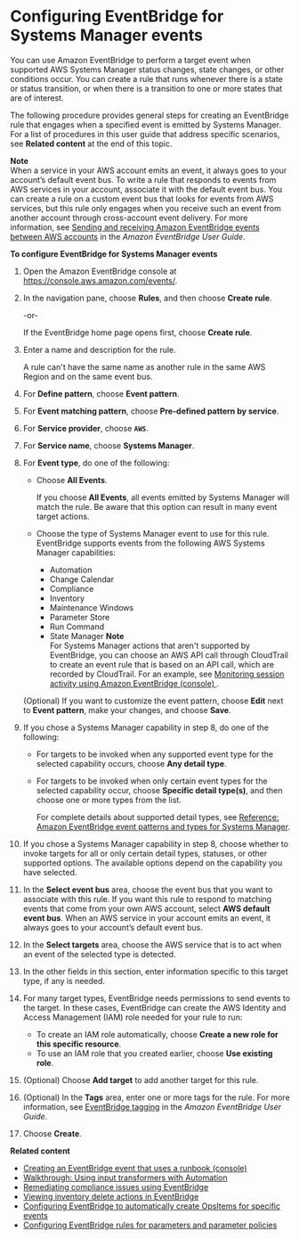 # Configuring EventBridge for Systems Manager events<a name="monitoring-systems-manager-events"></a>

You can use Amazon EventBridge to perform a target event when supported AWS Systems Manager status changes, state changes, or other conditions occur\. You can create a rule that runs whenever there is a state or status transition, or when there is a transition to one or more states that are of interest\. 

The following procedure provides general steps for creating an EventBridge rule that engages when a specified event is emitted by Systems Manager\. For a list of procedures in this user guide that address specific scenarios, see **Related content** at the end of this topic\.

**Note**  
When a service in your AWS account emits an event, it always goes to your account’s default event bus\. To write a rule that responds to events from AWS services in your account, associate it with the default event bus\. You can create a rule on a custom event bus that looks for events from AWS services, but this rule only engages when you receive such an event from another account through cross\-account event delivery\. For more information, see [Sending and receiving Amazon EventBridge events between AWS accounts](https://docs.aws.amazon.com/eventbridge/latest/userguide/eb-cross-account.html) in the *Amazon EventBridge User Guide*\.

**To configure EventBridge for Systems Manager events**

1. Open the Amazon EventBridge console at [https://console\.aws\.amazon\.com/events/](https://console.aws.amazon.com/events/)\.

1. In the navigation pane, choose **Rules**, and then choose **Create rule**\.

   \-or\-

   If the EventBridge home page opens first, choose **Create rule**\.

1. Enter a name and description for the rule\.

   A rule can't have the same name as another rule in the same AWS Region and on the same event bus\.

1. For **Define pattern**, choose **Event pattern**\.

1. For **Event matching pattern**, choose **Pre\-defined pattern by service**\.

1. For **Service provider**, choose **`AWS`**\.

1. For **Service name**, choose **Systems Manager**\.

1. For **Event type**, do one of the following: 
   + Choose **All Events**\. 

     If you choose **All Events**, all events emitted by Systems Manager will match the rule\. Be aware that this option can result in many event target actions\.
   + Choose the type of Systems Manager event to use for this rule\. EventBridge supports events from the following AWS Systems Manager capabilities: 
     + Automation
     + Change Calendar
     + Compliance
     + Inventory
     + Maintenance Windows
     + Parameter Store
     + Run Command
     + State Manager
**Note**  
For Systems Manager actions that aren't supported by EventBridge, you can choose an AWS API call through CloudTrail to create an event rule that is based on an API call, which are recorded by CloudTrail\. For an example, see [Monitoring session activity using Amazon EventBridge \(console\) ](session-manager-auditing.md#session-manager-auditing-eventbridge-events)\. 

   \(Optional\) If you want to customize the event pattern, choose **Edit** next to **Event pattern**, make your changes, and choose **Save**\.

1. If you chose a Systems Manager capability in step 8, do one of the following:
   + For targets to be invoked when any supported event type for the selected capability occurs, choose **Any detail type**\.
   + For targets to be invoked when only certain event types for the selected capability occur, choose **Specific detail type\(s\)**, and then choose one or more types from the list\.

     For complete details about supported detail types, see [Reference: Amazon EventBridge event patterns and types for Systems Manager](reference-eventbridge-events.md)\.

1. If you chose a Systems Manager capability in step 8, choose whether to invoke targets for all or only certain detail types, statuses, or other supported options\. The available options depend on the capability you have selected\.

1. In the **Select event bus** area, choose the event bus that you want to associate with this rule\. If you want this rule to respond to matching events that come from your own AWS account, select **AWS default event bus**\. When an AWS service in your account emits an event, it always goes to your account’s default event bus\. 

1. In the **Select targets** area, choose the AWS service that is to act when an event of the selected type is detected\.

1. In the other fields in this section, enter information specific to this target type, if any is needed\. 

1. For many target types, EventBridge needs permissions to send events to the target\. In these cases, EventBridge can create the AWS Identity and Access Management \(IAM\) role needed for your rule to run: 
   + To create an IAM role automatically, choose **Create a new role for this specific resource**\.
   + To use an IAM role that you created earlier, choose **Use existing role**\.

1. \(Optional\) Choose **Add target** to add another target for this rule\.

1. \(Optional\) In the **Tags** area, enter one or more tags for the rule\. For more information, see [EventBridge tagging](https://docs.aws.amazon.com/eventbridge/latest/userguide/eb-tagging.html) in the *Amazon EventBridge User Guide*\.

1. Choose **Create**\.

**Related content**
+ [Creating an EventBridge event that uses a runbook \(console\)](automation-cwe-target.md#automation-cwe-target-console)
+ [Walkthrough: Using input transformers with Automation](automation-transformers.md)
+ [Remediating compliance issues using EventBridge](sysman-compliance-fixing.md)
+ [Viewing inventory delete actions in EventBridge](sysman-inventory-custom.md#sysman-inventory-delete-cwe)
+ [Configuring EventBridge to automatically create OpsItems for specific events](OpsCenter-automatically-create-OpsItems-2.md)
+ [Configuring EventBridge rules for parameters and parameter policies](sysman-paramstore-cwe.md#cwe-parameter-changes)